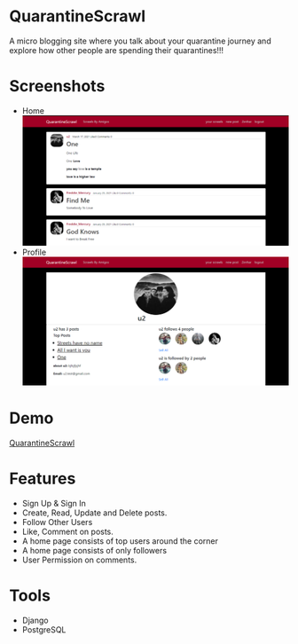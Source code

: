 # QuarantineScrawl

A micro blogging site where you talk about your quarantine journey and explore how other people are spending their quarantines!!!

# Screenshots

<ul>
<li>Home</li>
<img src="socialBlog/images/ScrawlsByAmigos.png">
<li>Profile</li>
<img src="socialBlog/images/VisitProfile.png">
</ul>

# Demo

[QuarantineScrawl](https://qurantinescrawl.herokuapp.com/login/?next=/)

# Features

- Sign Up & Sign In
- Create, Read, Update and Delete posts.
- Follow Other Users
- Like, Comment on posts.
- A home page consists of top users around the corner
- A home page consists of only followers
- User Permission on comments.

# Tools

- Django
- PostgreSQL
